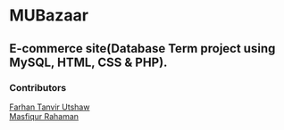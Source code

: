 # MUBazaar
## E-commerce site(Database Term project using MySQL, HTML, CSS & PHP).
### Contributors
[Farhan Tanvir Utshaw](https://github.com/Utshaw)<br>
[Masfiqur Rahaman](https://github.com/MasfiqurRahaman)

